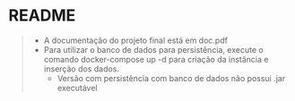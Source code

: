# README
>* A documentação do projeto final está em doc.pdf
>* Para utilizar o banco de dados para persistência, execute o comando docker-compose up -d para criação da instância e inserção dos dados.
>   * Versão com persistência com banco de dados não possui .jar executável
